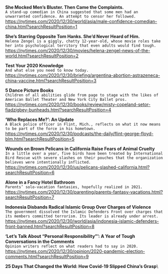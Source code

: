 **She Mocked Men’s Bluster. Then Came the Complaints.**\
`A stand-up comedian in China suggested that some men had an unwarranted confidence. An attempt to censor her followed.`\
https://nytimes.com/2020/12/30/world/asia/male-confidence-comedian-china.html?searchResultPosition=1

**She’s Starring Opposite Tom Hanks. She’d Never Heard of Him.**\
`Helena Zengel is a giggly, chatty 12-year-old, whose movie roles take her into psychological territory that even adults would find tough.`\
https://nytimes.com/2020/12/30/movies/helena-zengel-news-of-the-world.html?searchResultPosition=2

**Test Your 2020 Knowledge**\
`And what else you need to know today.`\
https://nytimes.com/2020/12/30/briefing/argentina-abortion-astrazeneca-china-vaccine.html?searchResultPosition=3

**5 Dance Picture Books**\
`Children of all abilities glide from page to stage with the likes of American Ballet Theater and New York City Ballet pros.`\
https://nytimes.com/2020/12/30/books/review/misty-copeland-setor-fiadzigbey-bunheads.html?searchResultPosition=4

**‘Who Replaces Me?’: An Update**\
`A Black police officer in Flint, Mich., reflects on what it now means to be part of the force in his hometown.`\
https://nytimes.com/2020/12/30/podcasts/the-daily/flint-george-floyd-blm.html?searchResultPosition=5

**Wounds on Brown Pelicans in California Raise Fears of Animal Cruelty**\
`In a little over a year, five birds have been treated by International Bird Rescue with severe slashes on their pouches that the organization believes were intentionally inflicted.`\
https://nytimes.com/2020/12/30/us/pelicans-slashed-california.html?searchResultPosition=6

**Alone in a Fancy Hotel Bathroom**\
`Parents’ solo-vacation fantasies, hopefully realized in 2021.`\
https://nytimes.com/2020/12/30/parenting/parents-fantasy-vacations.html?searchResultPosition=7

**Indonesia Disbands Radical Islamic Group Over Charges of Violence**\
`The government dissolved the Islamic Defenders Front over charges that its members committed terrorism. Its leader is already under arrest.`\
https://nytimes.com/2020/12/30/world/asia/indonesia-islamic-defenders-front-banned.html?searchResultPosition=8

**‘Let’s Talk About “Personal Responsibility”’: A Year of Tough Conversations in the Comments**\
`Opinion writers reflect on what readers had to say in 2020.`\
https://nytimes.com/2020/12/30/opinion/2020-pandemic-election-comments.html?searchResultPosition=9

**25 Days That Changed the World: How Covid-19 Slipped China’s Grasp**\
